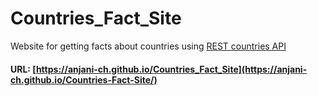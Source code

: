 # Countries_Fact_Site
Website for getting facts about countries using [REST countries API](https://restcountries.com/)

#### URL: [https://anjani-ch.github.io/Countries_Fact_Site](https://anjani-ch.github.io/Countries-Fact-Site/)
